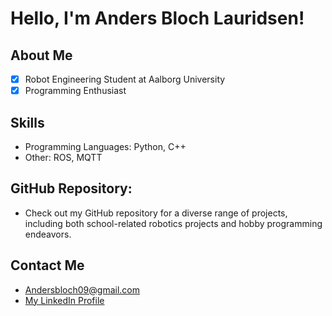 # Hello, I'm Anders Bloch Lauridsen!

## About Me
- [x] Robot Engineering Student at Aalborg University
- [x] Programming Enthusiast

## Skills
- Programming Languages: Python, C++
- Other: ROS, MQTT


## GitHub Repository:
  - Check out my GitHub repository for a diverse range of projects, including both school-related robotics projects and hobby programming endeavors.

## Contact Me
- Andersbloch09@gmail.com
- [My LinkedIn Profile](https:www.linkedin.com/in/anders-bloch-lauridsen-45758022b)

